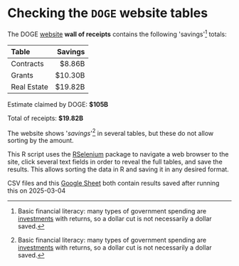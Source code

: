 # Checking the `DOGE` website tables

The DOGE [website](https://doge.gov/savings) **wall of receipts** contains the following 'savings'[^1] totals:

| Table              | Savings |
| :----------------- | ------: |
| Contracts       | $8.86B |
| Grants       | $10.30B |
| Real Estate       | $19.82B |

Estimate claimed by DOGE: **$105B**

Total of receipts: **$19.82B**

The website shows '*savings*'[^1] in several tables, but these do not allow sorting by the amount.

This R script uses the [RSelenium](https://cran.r-project.org/web/packages/RSelenium/index.html) package to navigate a web browser to the site, click several text fields in order to reveal the full tables, and save the results. This allows sorting the data in R and saving it in any desired format.

CSV files and this [Google Sheet](https://docs.google.com/spreadsheets/d/13n8s4ZHESFeBTgyeFkol1WWaI_Ax5VvJ1gHuYGWXBow/edit?usp=sharing) both contain results saved after running this on 2025-03-04

[^1]: Basic financial literacy: many types of government spending are [investments](https://en.wikipedia.org/wiki/Fiscal_multiplier#United_States) with returns, so a dollar cut is not necessarily a dollar saved.
